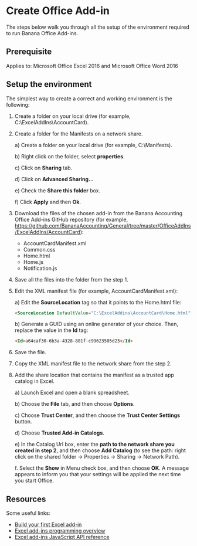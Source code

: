 # Create Office Add-in
The steps below walk you through all the setup of the environment required to run Banana Office Add-ins.

## Prerequisite
Applies to: Microsoft Office Excel 2016 and Microsoft Office Word 2016

## Setup the environment
The simplest way to create a correct and working environment is the following:

1. Create a folder on your local drive (for example, C:\ExcelAddIns\AccountCard).

2.	Create a folder for the Manifests on a network share.

	a)	Create a folder on your local drive (for example, C:\Manifests).
	
    b)	Right click on the folder, select **properties**.
    
	c)	Click on **Sharing** tab.
    
	d)	Click on **Advanced Sharing...**
    
	e)	Check the **Share this folder** box.
  	
	f)	Click **Apply** and then **Ok**.
    
3.	Download the files of the chosen add-in from the Banana Accounting Office Add-ins GitHub repository (for example, https://github.com/BananaAccounting/General/tree/master/OfficeAddIns/ExcelAddIns/AccountCard):
	
	* AccountCardManifest.xml
	* Common.css
	* Home.html
	* Home.js
	* Notification.js


4.	Save all the files into the folder from the step 1.
5.	Edit the XML manifest file (for example, AccountCardManifest.xml):

	a)	Edit the **SourceLocation** tag so that it points to the Home.html file:

	```html
	<SourceLocation DefaultValue="C:\ExcelAddins\AccountCard\Home.html"/>
	```

	b)	Generate a GUID using an online generator of your choice. Then, replace the value in the **Id** tag:

	```html
	<Id>a64caf30-6b3a-4328-881f-c99623505d23</Id>
	```

6.	Save the file. 
7.	Copy the XML manifest file to the network share from the step 2.
8.	Add the share location that contains the manifest as a trusted app catalog in Excel.
	
    a)	Launch Excel and open a blank spreadsheet.
    
    b)	Choose the **File** tab, and then choose **Options**.

    c)	Choose **Trust Center**, and then choose the **Trust Center Settings** button.

    d)	Choose **Trusted Add-in Catalogs**.

    e)	In the Catalog Url box, enter the **path to the network share you created in step 2**, and then choose **Add Catalog** (to see the path: right click on the shared folder -> Properties -> Sharing -> Network Path).

    f.	Select the **Show** in Menu check box, and then choose **OK**. A message appears to inform you that your settings will be applied the next time you start Office.


## Resources
Some useful links:
* [Build your first Excel add-in](https://msdn.microsoft.com/en-us/library/office/mt616491.aspx)
* [Excel add-ins programming overview](https://msdn.microsoft.com/en-us/library/office/mt616487.aspx)
* [Excel add-ins JavaScript API reference](https://msdn.microsoft.com/en-us/library/office/mt616490.aspx)



